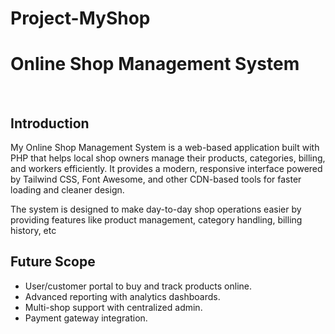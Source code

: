 # Project-<b color='blue'>MyShop</b>
<h1>Online Shop Management System</h1>
<br>
<h2>Introduction</h2>
<p>
My Online Shop Management System is a web-based application built with PHP that helps local shop owners manage their products, categories, billing, and workers efficiently. It provides a modern, responsive interface powered by Tailwind CSS, Font Awesome, and other CDN-based tools for faster loading and cleaner design.

The system is designed to make day-to-day shop operations easier by providing features like product management, category handling, billing history, etc</p>
<h2>Future Scope</h2>
<ul>
  <li>
User/customer portal to buy and track products online.</li>

<li>Advanced reporting with analytics dashboards.</li>

<li>Multi-shop support with centralized admin.</li>

<li>Payment gateway integration.</li></ul>

